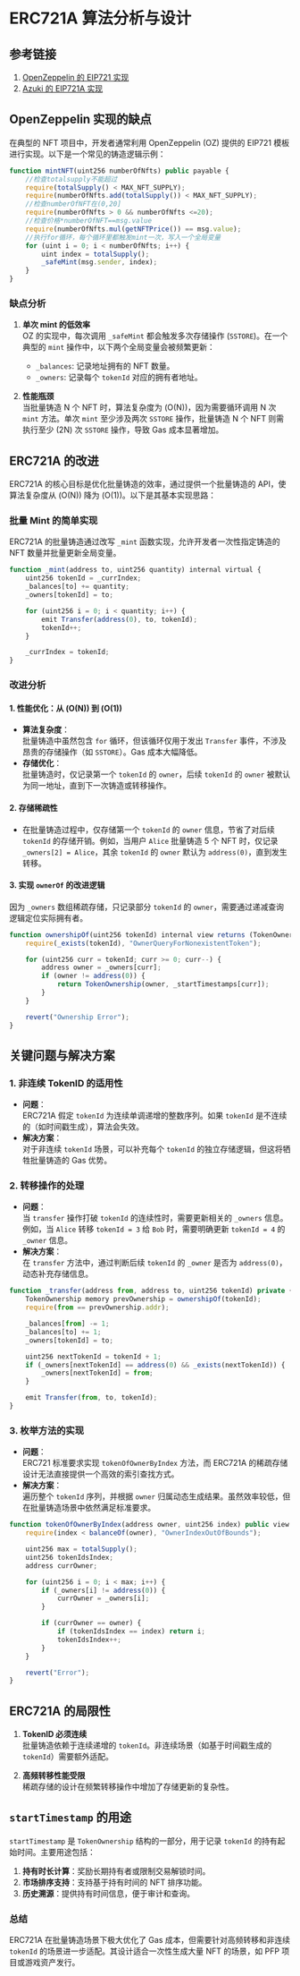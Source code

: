 # **ERC721A 算法分析与设计**

## **参考链接**

1. [OpenZeppelin 的 EIP721 实现](https://learnblockchain.cn/article/3041)  
2. [Azuki 的 EIP721A 实现](https://www.azuki.com/erc721a)



## **OpenZeppelin 实现的缺点**

在典型的 NFT 项目中，开发者通常利用 OpenZeppelin (OZ) 提供的 EIP721 模板进行实现。以下是一个常见的铸造逻辑示例：

```javascript
function mintNFT(uint256 numberOfNfts) public payable {
    //检查totalsupply不能超过
    require(totalSupply() < MAX_NFT_SUPPLY);
    require(numberOfNfts.add(totalSupply()) < MAX_NFT_SUPPLY);
    //检查numberOfNFT在(0,20]
    require(numberOfNfts > 0 && numberOfNfts <=20);
    //检查价格*numberOfNFT==msg.value
    require(numberOfNfts.mul(getNFTPrice()) == msg.value);
    //执行for循环，每个循环里都触发mint一次，写入一个全局变量
    for (uint i = 0; i < numberOfNfts; i++) {
        uint index = totalSupply();
        _safeMint(msg.sender, index);
    }
}
```

### **缺点分析**
1. **单次 mint 的低效率**  
   OZ 的实现中，每次调用 `_safeMint` 都会触发多次存储操作 (`SSTORE`)。在一个典型的 `mint` 操作中，以下两个全局变量会被频繁更新：  
   - `_balances`: 记录地址拥有的 NFT 数量。  
   - `_owners`: 记录每个 `tokenId` 对应的拥有者地址。  

2. **性能瓶颈**  
   当批量铸造 N 个 NFT 时，算法复杂度为 \(O(N)\)，因为需要循环调用 N 次 `mint` 方法。单次 `mint` 至少涉及两次 `SSTORE` 操作，批量铸造 N 个 NFT 则需执行至少 \(2N\) 次 `SSTORE` 操作，导致 Gas 成本显著增加。



## **ERC721A 的改进**

ERC721A 的核心目标是优化批量铸造的效率，通过提供一个批量铸造的 API，使算法复杂度从 \(O(N)\) 降为 \(O(1)\)。以下是其基本实现思路：

### **批量 Mint 的简单实现**

ERC721A 的批量铸造通过改写 `_mint` 函数实现，允许开发者一次性指定铸造的 NFT 数量并批量更新全局变量。

```javascript
function _mint(address to, uint256 quantity) internal virtual {
    uint256 tokenId = _currIndex;
    _balances[to] += quantity;
    _owners[tokenId] = to;

    for (uint256 i = 0; i < quantity; i++) {
        emit Transfer(address(0), to, tokenId);
        tokenId++;
    }

    _currIndex = tokenId;
}
```



### **改进分析**

#### 1. **性能优化：从 \(O(N)\) 到 \(O(1)\)**
- **算法复杂度**：  
  批量铸造中虽然包含 `for` 循环，但该循环仅用于发出 `Transfer` 事件，不涉及昂贵的存储操作（如 `SSTORE`）。Gas 成本大幅降低。
- **存储优化**：  
  批量铸造时，仅记录第一个 `tokenId` 的 `owner`，后续 `tokenId` 的 `owner` 被默认为同一地址，直到下一次铸造或转移操作。

#### 2. **存储稀疏性**
- 在批量铸造过程中，仅存储第一个 `tokenId` 的 `owner` 信息，节省了对后续 `tokenId` 的存储开销。例如，当用户 `Alice` 批量铸造 5 个 NFT 时，仅记录 `_owners[2] = Alice`，其余 `tokenId` 的 `owner` 默认为 `address(0)`，直到发生转移。

#### 3. **实现 `ownerOf` 的改进逻辑**
  因为 `_owners` 数组稀疏存储，只记录部分 `tokenId` 的 `owner`，需要通过递减查询逻辑定位实际拥有者。

```javascript
function ownershipOf(uint256 tokenId) internal view returns (TokenOwnership memory) {
    require(_exists(tokenId), "OwnerQueryForNonexistentToken");

    for (uint256 curr = tokenId; curr >= 0; curr--) {
        address owner = _owners[curr];
        if (owner != address(0)) {
            return TokenOwnership(owner, _startTimestamps[curr]);
        }
    }

    revert("Ownership Error");
}
```



## **关键问题与解决方案**

### **1. 非连续 TokenID 的适用性**
- **问题**：  
  ERC721A 假定 `tokenId` 为连续单调递增的整数序列。如果 `tokenId` 是不连续的（如时间戳生成），算法会失效。
- **解决方案**：  
  对于非连续 `tokenId` 场景，可以补充每个 `tokenId` 的独立存储逻辑，但这将牺牲批量铸造的 Gas 优势。



### **2. 转移操作的处理**
- **问题**：  
  当 `transfer` 操作打破 `tokenId` 的连续性时，需要更新相关的 `_owners` 信息。例如，当 `Alice` 转移 `tokenId = 3` 给 `Bob` 时，需要明确更新 `tokenId = 4` 的 `_owner` 信息。
- **解决方案**：  
  在 `transfer` 方法中，通过判断后续 `tokenId` 的 `_owner` 是否为 `address(0)`，动态补充存储信息。

```javascript
function _transfer(address from, address to, uint256 tokenId) private {
    TokenOwnership memory prevOwnership = ownershipOf(tokenId);
    require(from == prevOwnership.addr);

    _balances[from] -= 1;
    _balances[to] += 1;
    _owners[tokenId] = to;

    uint256 nextTokenId = tokenId + 1;
    if (_owners[nextTokenId] == address(0) && _exists(nextTokenId)) {
        _owners[nextTokenId] = from;
    }

    emit Transfer(from, to, tokenId);
}
```



### **3. 枚举方法的实现**
- **问题**：  
  ERC721 标准要求实现 `tokenOfOwnerByIndex` 方法，而 ERC721A 的稀疏存储设计无法直接提供一个高效的索引查找方式。
- **解决方案**：  
  遍历整个 `tokenId` 序列，并根据 `owner` 归属动态生成结果。虽然效率较低，但在批量铸造场景中依然满足标准要求。

```javascript
function tokenOfOwnerByIndex(address owner, uint256 index) public view override returns (uint256) {
    require(index < balanceOf(owner), "OwnerIndexOutOfBounds");

    uint256 max = totalSupply();
    uint256 tokenIdsIndex;
    address currOwner;

    for (uint256 i = 0; i < max; i++) {
        if (_owners[i] != address(0)) {
            currOwner = _owners[i];
        }

        if (currOwner == owner) {
            if (tokenIdsIndex == index) return i;
            tokenIdsIndex++;
        }
    }

    revert("Error");
}
```



## **ERC721A 的局限性**

1. **TokenID 必须连续**  
   批量铸造依赖于连续递增的 `tokenId`。非连续场景（如基于时间戳生成的 `tokenId`）需要额外适配。

2. **高频转移性能受限**  
   稀疏存储的设计在频繁转移操作中增加了存储更新的复杂性。



## **`startTimestamp` 的用途**

`startTimestamp` 是 `TokenOwnership` 结构的一部分，用于记录 `tokenId` 的持有起始时间。主要用途包括：
1. **持有时长计算**：奖励长期持有者或限制交易解锁时间。  
2. **市场排序支持**：支持基于持有时间的 NFT 排序功能。  
3. **历史溯源**：提供持有时间信息，便于审计和查询。



### **总结**

ERC721A 在批量铸造场景下极大优化了 Gas 成本，但需要针对高频转移和非连续 `tokenId` 的场景进一步适配。其设计适合一次性生成大量 NFT 的场景，如 PFP 项目或游戏资产发行。